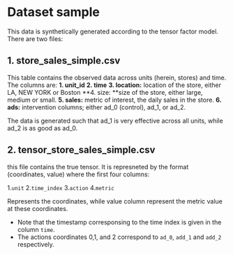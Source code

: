 # Dataset sample

This data is synthetically generated according to the tensor factor model. There are two files: 
## 1. store_sales_simple.csv
This table contains the observed data across units (herein, stores) and time. The columns are:
**1. unit_id**
**2. time**
**3. location:** location of the store, either LA, NEW YORK or Boston
**4. size: **size of the store, either large, medium or small. 
**5. sales:** metric of interest, the daily sales in the store.
**6. ads:** intervention columns; either ad_0 (control), ad_1, or ad_2. 

The data is generated such that ad_1 is very effective across all units, while ad_2 is as good as ad_0. 


## 2. tensor_store_sales_simple.csv

this file contains the true tensor. It is represneted by the format (coordinates, value) where the first four columns:

1.`unit`
2.`time_index`
3.`action`
4.`metric`

Represents the coordinates, while value column represent the metric value at these coordinates. 
 - Note that the timestamp corresponsing to the time index is given in the column `time`. 
 - The actions coordinates 0,1, and 2 correspond to `ad_0`, `add_1` and `add_2` respectively. 
 
